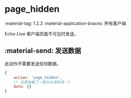# page_hidden

<span class="feature-tag" title="最早可用版本" markdown>
    <span class="icon">:material-tag:</span>
    <span class="text">1.2.2</span>
</span>
<span class="feature-tag" title="终端类型" markdown>
    <span class="icon">:material-application-braces:</span>
    <span class="text">所有客户端</span>
</span>

Echo-Live 客户端页面不可见时发送。

## :material-send: 发送数据
此动作不需要发送任何数据。

``` javascript title="示例"
{
    action: 'page_hidden',
    /* 这里省略了一部分头部信息 */ 
    data: {}
}
```